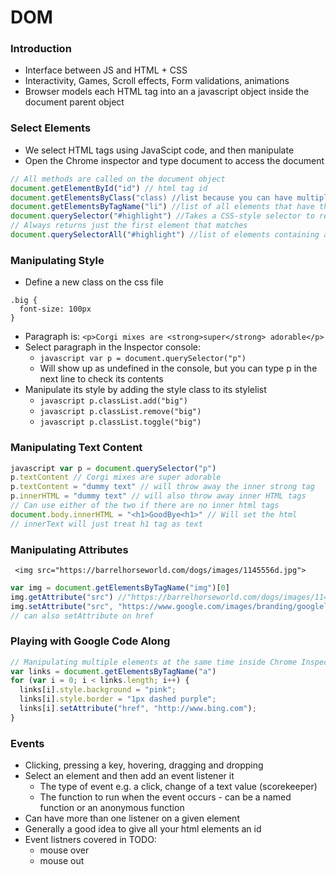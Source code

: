 # DOM

### Introduction
* Interface between JS and HTML + CSS
* Interactivity, Games, Scroll effects, Form validations, animations
* Browser models each HTML tag into an a javascript object inside the document parent object

### Select Elements
* We select HTML tags using JavaScipt code, and then manipulate
* Open the Chrome inspector and type document to access the document
```javascript
// All methods are called on the document object
document.getElementById("id") // html tag id
document.getElementsByClass("class) //list because you can have multiple elements with the same class
document.getElementsByTagName("li") //list of all elements that have the tag name "li"
document.querySelector("#highlight") //Takes a CSS-style selector to return the object
// Always returns just the first element that matches
document.querySelectorAll("#highlight") //list of elements containing all the matches
```
  
### Manipulating Style
* Define a new class on the css file
``` 
.big {
  font-size: 100px
}
```
* Paragraph is: ```<p>Corgi mixes are <strong>super</strong> adorable</p>```
* Select paragraph in the Inspector console: 
  * ```javascript var p = document.querySelector("p")```
  * Will show up as undefined in the console, but you can type p in the next line to check its contents
* Manipulate its style by adding the style class to its stylelist
  * ```javascript p.classList.add("big") ```
  * ```javascript p.classList.remove("big") ```
  * ```javascript p.classList.toggle("big") ```

### Manipulating Text Content
```javascript
javascript var p = document.querySelector("p")
p.textContent // Corgi mixes are super adorable
p.textContent = "dummy text" // will throw away the inner strong tag
p.innerHTML = "dummy text" // will also throw away inner HTML tags
// Can use either of the two if there are no inner html tags
document.body.innerHTML = "<h1>GoodBye<h1>" // Will set the html
// innerText will just treat h1 tag as text
```

### Manipulating Attributes
```	<img src="https://barrelhorseworld.com/dogs/images/1145556d.jpg">```
```javascript
var img = document.getElementsByTagName("img")[0]
img.getAttribute("src") //"https://barrelhorseworld.com/dogs/images/1145556d.jpg"
img.setAttribute("src", "https://www.google.com/images/branding/googlelogo/2x/googlelogo_color_272x92dp.png")
// can also setAttribute on href
```

### Playing with Google Code Along
```javascript
// Manipulating multiple elements at the same time inside Chrome Inspector Console
var links = document.getElementsByTagName("a")
for (var i = 0; i < links.length; i++) {
  links[i].style.background = "pink";
  links[i].style.border = "1px dashed purple";
  links[i].setAttribute("href", "http://www.bing.com");
}
```

### Events
* Clicking, pressing a key, hovering, dragging and dropping
* Select an element and then add an event listener it
  * The type of event e.g. a click, change of a text value (scorekeeper)
  * The function to run when the event occurs - can be a named function or an anonymous function
* Can have more than one listener on a given element
* Generally a good idea to give all your html elements an id
* Event listners covered in TODO: 
  * mouse over
  * mouse out
